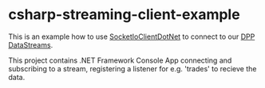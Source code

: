 csharp-streaming-client-example
===============================

This is an example how to use [SocketIoClientDotNet](https://github.com/Quobject/SocketIoClientDotNet) 
to connect to our [DPP DataStreams](https://platform.dapowerplay.com/services/free).

This project contains .NET Framework Console App connecting and subscribing to a stream, registering a listener for e.g. 'trades' to recieve the data.
